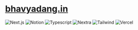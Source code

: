 # [bhavyadang.in](https://bhavyadang.in)

![Next.js](https://img.shields.io/badge/Next.js-green?style=for-the-badge&logo=next.js&logoColor=white) ![Notion](https://img.shields.io/badge/notion-%23000000.svg?style=for-the-badge&logo=notion&logoColor=white) ![Typescript](https://img.shields.io/badge/typescript-%233178c6.svg?style=for-the-badge&logo=typescript&logoColor=white) ![Nextra](https://img.shields.io/badge/nextra-%23000000.svg?style=for-the-badge&logo=nextra&logoColor=white) ![Tailwind](https://img.shields.io/badge/tailwindcss-%2338B2AC.svg?style=for-the-badge&logo=tailwind-css&logoColor=white) ![Vercel](https://img.shields.io/badge/vercel-%23000000.svg?style=for-the-badge&logo=vercel&logoColor=white)
